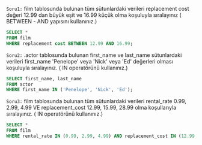 `Soru1:` film tablosunda bulunan tüm sütunlardaki verileri replacement cost değeri 12.99 dan büyük eşit ve 16.99 küçük olma koşuluyla sıralayınız ( BETWEEN - AND yapısını kullanınız.)
```SQL
SELECT *
FROM film
WHERE replacement cost BETWEEN 12.99 AND 16.99;
```
`Soru2:` .actor tablosunda bulunan first_name ve last_name sütunlardaki verileri first_name 'Penelope' veya 'Nick' veya 'Ed' değerleri olması koşuluyla sıralayınız. ( IN operatörünü kullanınız.)
```SQL
SELECT first_name, last_name
FROM actor
WHERE first_name IN ('Penelope', 'Nick', 'Ed');
```
`Soru3:` film tablosunda bulunan tüm sütunlardaki verileri rental_rate 0.99, 2.99, 4.99 VE replacement_cost 12.99, 15.99, 28.99 olma koşullarıyla sıralayınız. ( IN operatörünü kullanınız.)
```SQL
SELECT * 
FROM film
WHERE rental_rate IN (0.99, 2.99, 4.99) AND replacement_cost IN (12.99, 15.99, 28.99);
```
